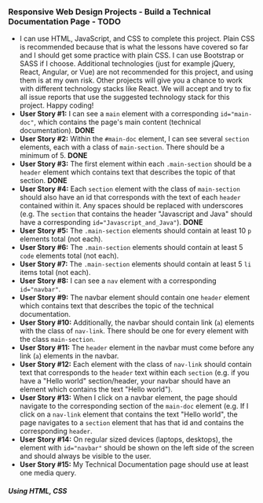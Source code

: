 ### Responsive Web Design Projects - Build a Technical Documentation Page - TODO

* I can use HTML, JavaScript, and CSS to complete this project. Plain CSS is recommended because that is what the lessons have covered so far and I should get some practice with plain CSS. I can use Bootstrap or SASS if I choose. Additional technologies (just for example jQuery, React, Angular, or Vue) are not recommended for this project, and using them is at my own risk. Other projects will give you a chance to work with different technology stacks like React. We will accept and try to fix all issue reports that use the suggested technology stack for this project. Happy coding!
* **User Story #1:** I can see a `main` element with a corresponding `id="main-doc"`, which contains the page's main content (technical documentation). __DONE__
* **User Story #2:** Within the `#main-doc` element, I can see several `section` elements, each with a class of `main-section`. There should be a minimum of 5. __DONE__
* **User Story #3:** The first element within each `.main-section` should be a `header` element which contains text that describes the topic of that section. __DONE__
* **User Story #4:** Each `section` element with the class of `main-section` should also have an id that corresponds with the text of each `header` contained within it. Any spaces should be replaced with underscores (e.g. The `section` that contains the header "Javascript and Java" should have a corresponding `id="Javascript_and_Java"`). __DONE__
* **User Story #5:** The `.main-section` elements should contain at least 10 `p` elements total (not each).
* **User Story #6:** The `.main-section` elements should contain at least 5 `code` elements total (not each).
* **User Story #7:** The `.main-section` elements should contain at least 5 `li` items total (not each).
* **User Story #8:** I can see a `nav` element with a corresponding `id="navbar"`.
* **User Story #9:** The navbar element should contain one `header` element which contains text that describes the topic of the technical documentation.
* **User Story #10:** Additionally, the navbar should contain link (`a`) elements with the class of `nav-link`. There should be one for every element with the class `main-section`.
* **User Story #11:** The `header` element in the navbar must come before any link (`a`) elements in the navbar.
* **User Story #12:** Each element with the class of `nav-link` should contain text that corresponds to the `header` text within each `section` (e.g. if you have a "Hello world" section/header, your navbar should have an element which contains the text "Hello world").
* **User Story #13:** When I click on a navbar element, the page should navigate to the corresponding section of the `main-doc` element (e.g. If I click on a `nav-link` element that contains the text "Hello world", the page navigates to a `section` element that has that id and contains the corresponding `header`.
* **User Story #14:** On regular sized devices (laptops, desktops), the element with `id="navbar"` should be shown on the left side of the screen and should always be visible to the user.
* **User Story #15:** My Technical Documentation page should use at least one media query.

##### Using HTML, CSS
